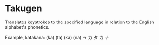 # Takugen

Translates keystrokes to the specified language in relation to the English alphabet's phonetics.

Example, katakana: (ka) (ta) (ka) (na) -> カ タ カ ナ